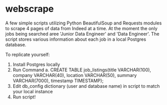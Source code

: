 # webscrape

A few simple scripts utilizing Python BeautifulSoup and Requests modules to scrape 4 pages of data from Indeed at a time.
At the moment the only jobs being searched aree 'Junior Data Engineer' and 'Data Engineer'.
The script stores various information about each job in a local Postgres database.

To replicate yourself:
  1. Install Postgres locally
  2. Run Command
    a. CREATE TABLE job_listings(title VARCHAR(100), company VARCHAR(40), 
        location VARCHAR(50), summary VARCHAR(7000), timestamp TIMESTAMP);
  3. Edit db_config dictionary (user and database name) in script to match your local instance
  4. Run script!
